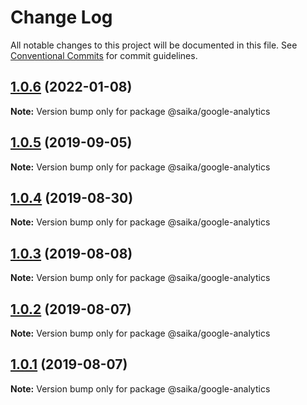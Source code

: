# Change Log

All notable changes to this project will be documented in this file.
See [Conventional Commits](https://conventionalcommits.org) for commit guidelines.

## [1.0.6](https://github.com/2nthony/saika/compare/@saika/google-analytics@1.0.5...@saika/google-analytics@1.0.6) (2022-01-08)

**Note:** Version bump only for package @saika/google-analytics

## [1.0.5](https://github.com/2nthony/saika/compare/@saika/google-analytics@1.0.4...@saika/google-analytics@1.0.5) (2019-09-05)

**Note:** Version bump only for package @saika/google-analytics

## [1.0.4](https://github.com/2nthony/saika/compare/@saika/google-analytics@1.0.3...@saika/google-analytics@1.0.4) (2019-08-30)

**Note:** Version bump only for package @saika/google-analytics

## [1.0.3](https://github.com/2nthony/saika/compare/@saika/google-analytics@1.0.2...@saika/google-analytics@1.0.3) (2019-08-08)

**Note:** Version bump only for package @saika/google-analytics

## [1.0.2](https://github.com/2nthony/saika/compare/@saika/google-analytics@1.0.1...@saika/google-analytics@1.0.2) (2019-08-07)

**Note:** Version bump only for package @saika/google-analytics

## [1.0.1](https://github.com/2nthony/saika/compare/@saika/google-analytics@1.0.0...@saika/google-analytics@1.0.1) (2019-08-07)

**Note:** Version bump only for package @saika/google-analytics
